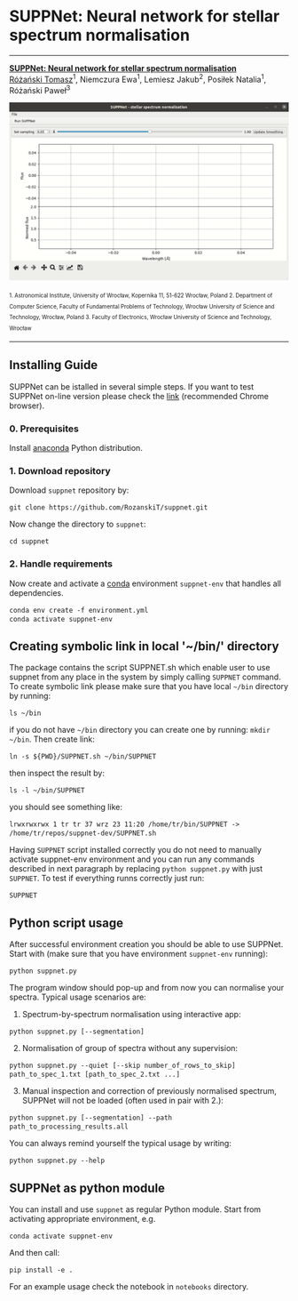 # SUPPNet: Neural network for stellar spectrum normalisation

---

[__SUPPNet: Neural network for stellar spectrum normalisation__](https://rozanskit.com/suppnet/)\
[Różański Tomasz](https://rozanskit.com/)<sup>1</sup>, Niemczura Ewa<sup>1</sup>, Lemiesz Jakub<sup>2</sup>, Posiłek Natalia<sup>1</sup>, Różański Paweł<sup>3</sup>

![Here should be example_run.gif](gifs/example_run.gif) 

<sup><sub>1. Astronomical Institute, University of Wrocław, Kopernika 11, 51-622 Wrocław, Poland 2. Department  of  Computer  Science,  Faculty  of  Fundamental  Problems  of  Technology,  Wrocław  University  of  Science  and Technology, Wrocław, Poland 3. Faculty  of  Electronics,  Wrocław  University  of  Science  and Technology, Wrocław</sup></sub>

---

## Installing Guide
SUPPNet can be istalled in several simple steps. If you want to test SUPPNet on-line version please check the [link](https://rozanskit.com/suppnet/) (recommended Chrome browser).

### 0. Prerequisites

Install [anaconda](conda.io) Python distribution.

### 1. Download repository

Download `suppnet` repository by:
```
git clone https://github.com/RozanskiT/suppnet.git
```
Now change the directory to `suppnet`:
```
cd suppnet
```

### 2. Handle requirements

Now create and activate a [conda](conda.io) environment `suppnet-env` that handles all dependencies.

```
conda env create -f environment.yml
conda activate suppnet-env
```

## Creating symbolic link in local '~/bin/' directory

The package contains the script SUPPNET.sh which enable user to use suppnet from any place in the system by simply calling `SUPPNET` command. To create symbolic link please make sure that you have local `~/bin` directory by running:
```
ls ~/bin
```
if you do not have `~/bin` directory you can create one by running: `mkdir ~/bin`. Then create link:
```
ln -s ${PWD}/SUPPNET.sh ~/bin/SUPPNET
```
then inspect the result by:
```
ls -l ~/bin/SUPPNET
```
you should see something like:
```
lrwxrwxrwx 1 tr tr 37 wrz 23 11:20 /home/tr/bin/SUPPNET -> /home/tr/repos/suppnet-dev/SUPPNET.sh
```
Having `SUPPNET` script installed correctly you do not need to manually activate suppnet-env environment and you can run any commands described in next paragraph by replacing `python suppnet.py` with just `SUPPNET`. To test if everything runns correctly just run:
```
SUPPNET
```

## Python script usage
After successful environment creation you should be able to use SUPPNet. Start with (make sure that you have environment `suppnet-env` running):
```
python suppnet.py
```
The program window should pop-up and from now you can normalise your spectra. Typical usage scenarios are:

1. Spectrum-by-spectrum normalisation using interactive app:
```
python suppnet.py [--segmentation]
```
2. Normalisation of group of spectra without any supervision:
```
python suppnet.py --quiet [--skip number_of_rows_to_skip] path_to_spec_1.txt [path_to_spec_2.txt ...]
```
3. Manual inspection and correction of previously normalised spectrum, SUPPNet will not be loaded (often used in pair with 2.):
```
python suppnet.py [--segmentation] --path path_to_processing_results.all
```

You can always remind yourself the typical usage by writing:
```
python suppnet.py --help
```

## SUPPNet as python module

You can install and use `suppnet` as regular Python module. Start from activating appropriate environment, e.g.
```
conda activate suppnet-env
```
And then call:
```
pip install -e .
```
For an example usage check the notebook in `notebooks` directory.